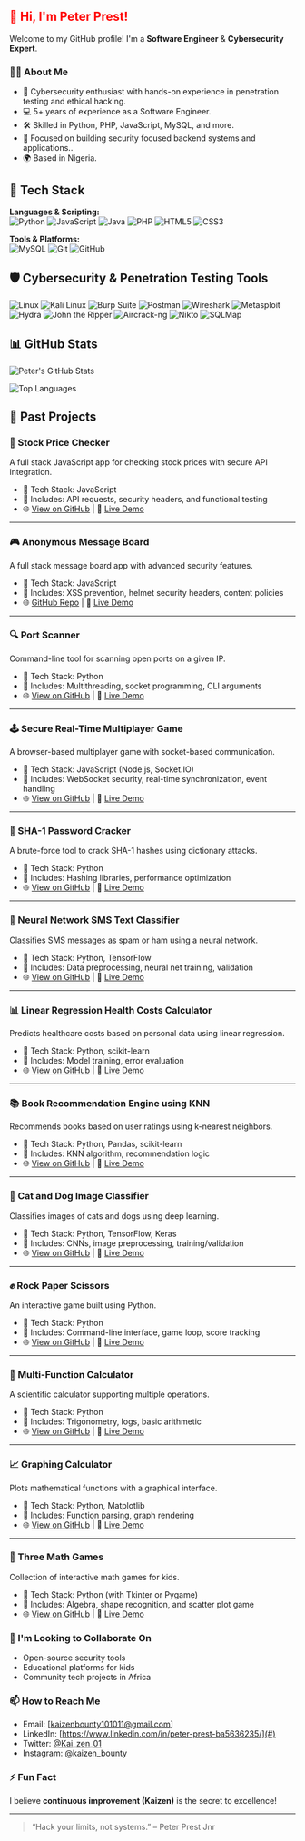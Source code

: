 <h2 style="color:red;">👋 Hi, I'm Peter Prest!</h2>

Welcome to my GitHub profile! I'm a **Software Engineer** & **Cybersecurity Expert**.

### 👨‍💻 About Me
- 🔐 Cybersecurity enthusiast with hands-on experience in penetration testing and ethical hacking.
- 💻 5+ years of experience as a Software Engineer.
- 🛠️ Skilled in Python, PHP, JavaScript, MySQL, and more.
- 🎯 Focused on building security focused backend systems and  applications..
- 🌍 Based in Nigeria.

## 🚀 Tech Stack

**Languages & Scripting:**  
![Python](https://img.shields.io/badge/-Python-FF0000?logo=python&logoColor=white&style=flat-square)
![JavaScript](https://img.shields.io/badge/-JavaScript-FF0000?logo=javascript&logoColor=white&style=flat-square)
![Java](https://img.shields.io/badge/-Java-FF0000?logo=java&logoColor=white&style=flat-square)
![PHP](https://img.shields.io/badge/-PHP-FF0000?logo=php&logoColor=white&style=flat-square)
![HTML5](https://img.shields.io/badge/-HTML5-FF0000?logo=html5&logoColor=white&style=flat-square)
![CSS3](https://img.shields.io/badge/-CSS3-FF0000?logo=css3&logoColor=white&style=flat-square)

**Tools & Platforms:**  
![MySQL](https://img.shields.io/badge/-MySQL-FF0000?logo=mysql&logoColor=white&style=flat-square)
![Git](https://img.shields.io/badge/-Git-FF0000?logo=git&logoColor=white&style=flat-square)
![GitHub](https://img.shields.io/badge/-GitHub-FF0000?logo=github&logoColor=white&style=flat-square)

## 🛡️ Cybersecurity & Penetration Testing Tools  
![Linux](https://img.shields.io/badge/-Linux-FF0000?logo=linux&logoColor=white&style=flat-square)
![Kali Linux](https://img.shields.io/badge/-Kali%20Linux-FF0000?logo=kalilinux&logoColor=white&style=flat-square)
![Burp Suite](https://img.shields.io/badge/-Burp%20Suite-FF0000?style=flat-square&logoColor=white)
![Postman](https://img.shields.io/badge/-Postman-FF0000?logo=postman&logoColor=white&style=flat-square)
![Wireshark](https://img.shields.io/badge/-Wireshark-FF0000?logo=wireshark&logoColor=white&style=flat-square)
![Metasploit](https://img.shields.io/badge/-Metasploit-FF0000?style=flat-square&logoColor=white)
![Hydra](https://img.shields.io/badge/-Hydra-FF0000?style=flat-square&logoColor=white)
![John the Ripper](https://img.shields.io/badge/-John%20the%20Ripper-FF0000?style=flat-square&logoColor=white)
![Aircrack-ng](https://img.shields.io/badge/-Aircrack--ng-FF0000?style=flat-square&logoColor=white)
![Nikto](https://img.shields.io/badge/-Nikto-FF0000?style=flat-square&logoColor=white)
![SQLMap](https://img.shields.io/badge/-SQLMap-FF0000?style=flat-square&logoColor=white)



## 📊 GitHub Stats
![Peter's GitHub Stats](https://github-readme-stats.vercel.app/api?username=KaizenBounty0011&show_icons=true&theme=radical)


![Top Languages](https://github-readme-stats.vercel.app/api/top-langs/?username=KaizenBounty0011&layout=compact&theme=radical)

## 📂 Past Projects

### 🔐 Stock Price Checker
A full stack JavaScript app for checking stock prices with secure API integration.
- 🔧 Tech Stack: JavaScript
- 🧠 Includes: API requests, security headers, and functional testing
- 🌐 [View on GitHub](https://github.com/KaizenBounty0011/boilerplate-project-stockchecker.git) | 🔗 [Live Demo](https://stock-price-checker.freecodecamp.rocks/)

---

### 🎮 Anonymous Message Board
A full stack message board app with advanced security features.
- 🔧 Tech Stack: JavaScript
- 🧠 Includes: XSS prevention, helmet security headers, content policies
- 🌐 [GitHub Repo](https://github.com/KaizenBounty0011/boilerplate-project-messageboard-main.git) | 🔗 [Live Demo](https://anonymous-message-board.freecodecamp.rocks/)

---

### 🔍 Port Scanner
Command-line tool for scanning open ports on a given IP.
- 🔧 Tech Stack: Python
- 🧠 Includes: Multithreading, socket programming, CLI arguments
- 🌐 [View on GitHub](#) | 🔗 [Live Demo](#)

---

### 🕹 Secure Real-Time Multiplayer Game
A browser-based multiplayer game with socket-based communication.
- 🔧 Tech Stack: JavaScript (Node.js, Socket.IO)
- 🧠 Includes: WebSocket security, real-time synchronization, event handling
- 🌐 [View on GitHub](#) | 🔗 [Live Demo](#)

---

### 🧠 SHA-1 Password Cracker
A brute-force tool to crack SHA-1 hashes using dictionary attacks.
- 🔧 Tech Stack: Python
- 🧠 Includes: Hashing libraries, performance optimization
- 🌐 [View on GitHub](#) | 🔗 [Live Demo](#)

---

### 🤖 Neural Network SMS Text Classifier
Classifies SMS messages as spam or ham using a neural network.
- 🔧 Tech Stack: Python, TensorFlow
- 🧠 Includes: Data preprocessing, neural net training, validation
- 🌐 [View on GitHub](#) | 🔗 [Live Demo](#)

---

### 📊 Linear Regression Health Costs Calculator
Predicts healthcare costs based on personal data using linear regression.
- 🔧 Tech Stack: Python, scikit-learn
- 🧠 Includes: Model training, error evaluation
- 🌐 [View on GitHub](#) | 🔗 [Live Demo](#)

---

### 📚 Book Recommendation Engine using KNN
Recommends books based on user ratings using k-nearest neighbors.
- 🔧 Tech Stack: Python, Pandas, scikit-learn
- 🧠 Includes: KNN algorithm, recommendation logic
- 🌐 [View on GitHub](#) | 🔗 [Live Demo](#)

---

### 🐶 Cat and Dog Image Classifier
Classifies images of cats and dogs using deep learning.
- 🔧 Tech Stack: Python, TensorFlow, Keras
- 🧠 Includes: CNNs, image preprocessing, training/validation
- 🌐 [View on GitHub](#) | 🔗 [Live Demo](#)

---

### ✊ Rock Paper Scissors
An interactive game built using Python.
- 🔧 Tech Stack: Python
- 🧠 Includes: Command-line interface, game loop, score tracking
- 🌐 [View on GitHub](#) | 🔗 [Live Demo](#)

---

### 🧮 Multi-Function Calculator
A scientific calculator supporting multiple operations.
- 🔧 Tech Stack: Python
- 🧠 Includes: Trigonometry, logs, basic arithmetic
- 🌐 [View on GitHub](#) | 🔗 [Live Demo](#)

---

### 📈 Graphing Calculator
Plots mathematical functions with a graphical interface.
- 🔧 Tech Stack: Python, Matplotlib
- 🧠 Includes: Function parsing, graph rendering
- 🌐 [View on GitHub](#) | 🔗 [Live Demo](#)

---

### 🎲 Three Math Games
Collection of interactive math games for kids.
- 🔧 Tech Stack: Python (with Tkinter or Pygame)
- 🧠 Includes: Algebra, shape recognition, and scatter plot game
- 🌐 [View on GitHub](#) | 🔗 [Live Demo](#)

### 🤝 I'm Looking to Collaborate On
- Open-source security tools
- Educational platforms for kids
- Community tech projects in Africa

### 📫 How to Reach Me
- Email: [kaizenbounty101011@gmail.com]
- LinkedIn: [https://www.linkedin.com/in/peter-prest-ba5636235/](#)
- Twitter: [@Kai_zen_01](#)
- Instagram: [@kaizen_bounty](#)

### ⚡ Fun Fact
I believe **continuous improvement (Kaizen)** is the secret to excellence!

---
> “Hack your limits, not systems.” – Peter Prest Jnr
